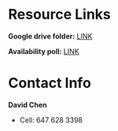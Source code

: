 # Resource Links
__Google drive folder:__ [LINK](https://drive.google.com/folderview?id=0B6edwpZAmozLX25Md0NSNHpweUU&usp=sharing)

__Availability poll:__ [LINK](http://doodle.com/maqattenc3z8xnu7)


# Contact Info

__David Chen__
* Cell: 647 628 3398

